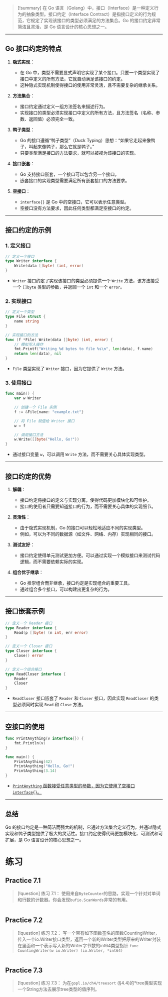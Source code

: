 > [!summary] 
> 在 Go 语言（Golang）中，接口（Interface）是一种定义行为的抽象类型。接口约定（Interface Contract）是指接口定义的行为规范，它规定了实现该接口的类型必须满足的方法集合。Go 的接口约定非常简洁且灵活，是 Go 语言设计的核心思想之一。
> 

---

## Go 接口约定的特点

1. **隐式实现**：
   - 在 Go 中，类型不需要显式声明它实现了某个接口。只要一个类型实现了接口中定义的所有方法，它就自动满足该接口的约定。
   - 这种隐式实现机制使得接口的使用非常灵活，且不需要复杂的继承关系。

2. **方法集合**：
   - 接口约定通过定义一组方法签名来描述行为。
   - 实现接口的类型必须实现接口中定义的所有方法，且方法签名（名称、参数、返回值）必须完全一致。

3. **鸭子类型**：
   - Go 的接口遵循“鸭子类型”（Duck Typing）思想：“如果它走起来像鸭子，叫起来像鸭子，那么它就是鸭子。”
   - 只要类型满足接口的方法要求，就可以被视为该接口的实现。

4. **接口嵌套**：
   - Go 支持接口嵌套，一个接口可以包含另一个接口。
   - 嵌套接口的实现类型需要满足所有嵌套接口的方法要求。

5. **空接口**：
   - `interface{}` 是 Go 中的空接口，它可以表示任意类型。
   - 空接口没有方法要求，因此任何类型都满足空接口的约定。

---

## 接口约定的示例

### 1. 定义接口

```go
// 定义一个接口
type Writer interface {
    Write(data []byte) (int, error)
}
```

- `Writer` 接口约定了实现该接口的类型必须提供一个 `Write` 方法，该方法接受一个 `[]byte` 类型的参数，并返回一个 `int` 和一个 `error`。

### 2. 实现接口

```go
// 定义一个类型
type File struct {
    name string
}

// 实现接口的方法
func (f *File) Write(data []byte) (int, error) {
    // 模拟写入操作
    fmt.Printf("Writing %d bytes to file %s\n", len(data), f.name)
    return len(data), nil
}
```

- `File` 类型实现了 `Writer` 接口，因为它提供了 `Write` 方法。

### 3. 使用接口

```go
func main() {
    var w Writer

    // 创建一个 File 实例
    f := &File{name: "example.txt"}

    // 将 File 赋值给 Writer 接口
    w = f

    // 调用接口方法
    w.Write([]byte("Hello, Go!"))
}
```

- 通过接口变量 `w`，可以调用 `Write` 方法，而不需要关心具体实现类型。

---

## 接口约定的优势

1. **解耦**：
   - 接口约定将接口的定义与实现分离，使得代码更加模块化和可维护。
   - 接口的使用者只需要知道接口的行为，而不需要关心具体的实现细节。

2. **灵活性**：
   - 由于隐式实现机制，Go 的接口可以轻松地适应不同的实现类型。
   - 例如，可以为不同的数据源（如文件、网络、内存）实现相同的接口。

3. **测试友好**：
   - 接口约定使得单元测试更加方便。可以通过实现一个模拟接口来测试代码逻辑，而不需要依赖实际的实现。

4. **组合优于继承**：
   - Go 推崇组合而非继承，接口约定是实现组合的重要工具。
   - 通过组合多个接口，可以构建出更复杂的行为。

---

## 接口嵌套示例

```go
// 定义一个 Reader 接口
type Reader interface {
    Read(p []byte) (n int, err error)
}

// 定义一个 Closer 接口
type Closer interface {
    Close() error
}

// 定义一个组合接口
type ReadCloser interface {
    Reader
    Closer
}
```

- `ReadCloser` 接口嵌套了 `Reader` 和 `Closer` 接口，因此实现 `ReadCloser` 的类型必须同时实现 `Read` 和 `Close` 方法。

---

## 空接口的使用

```go
func PrintAnything(v interface{}) {
    fmt.Println(v)
}

func main() {
    PrintAnything(42)
    PrintAnything("Hello, Go!")
    PrintAnything(3.14)
}
```

- <u>`PrintAnything` 函数接受任意类型的参数，因为它使用了空接口 `interface{}`。</u>

---

## 总结

Go 的接口约定是一种简洁而强大的机制，它通过方法集合定义行为，并通过隐式实现和鸭子类型提供了极大的灵活性。接口约定使得代码更加模块化、可测试和可扩展，是 Go 语言设计的核心思想之一。

# 练习
## Practice 7.1
> [!question] 
> 练习 7.1： 使用来自`ByteCounter`的思路，实现一个针对对单词和行数的计数器。你会发现`bufio.ScanWords`非常的有用。
> 
``` go

```

## Practice 7.2
> [!question] 
> 练习 7.2： 写一个带有如下函数签名的函数CountingWriter，传入一个io.Writer接口类型，返回一个新的Writer类型把原来的Writer封装在里面和一个表示写入新的Writer字节数的int64类型指针
> `func CountingWriter(w io.Writer) (io.Writer, *int64)`
``` go

```

## Practice 7.3
> [!question] 
> 练习 7.3： 为在`gopl.io/ch4/treesort` (§4.4)的*tree类型实现一个String方法去展示tree类型的值序列。
> 
``` go

```
